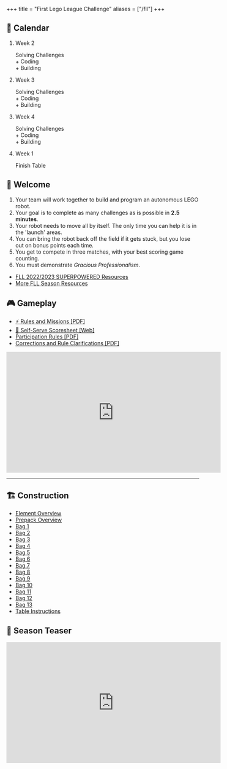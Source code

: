 +++
title = "First Lego League Challenge"
aliases = ["/fll"]
+++

## 📅 Calendar

<ol role="list" class="calendar">
  <li>
    <p class="time">Week 2</p>
    <p>Solving Challenges<br/>+ Coding<br/>+ Building</p>
  </li>
  <li>
    <p class="time">Week 3</p>
    <p>Solving Challenges<br/>+ Coding<br/>+ Building</p>
  </li>
  <li>
    <p class="time">Week 4</p>
    <p>Solving Challenges<br/>+ Coding<br/>+ Building</p>
  </li>
  <!-- <li>
    <p class="time">Week 5</p>
    <p>Competition<br/>with Prizes</p>
  </li> -->
  <li class="done">
    <p class="time">Week 1</p>
    <p>Finish Table</p>
  </li>
</ol>

## 👋 Welcome

1. Your team will work together to build and program an autonomous LEGO robot.
2. Your goal is to complete as many challenges as is possible in <strong>2.5 minutes</strong>.
3. Your robot needs to move all by itself. The only time you can help it is in the 'launch' areas.
4. You can bring the robot back off the field if it gets stuck, but you lose out on bonus points each time.
5. You get to compete in three matches, with your best scoring game counting.
6. You must demonstrate <em>Gracious Professionalism</em>.

* [FLL 2022/2023 SUPERPOWERED Resources](https://www.firstinspires.org/resource-library/fll/challenge/challenge-and-resources)
* [More FLL Season Resources](https://www.firstlegoleague.org/season#resources)

## 🎮 Gameplay

* [⚡ Rules and Missions [PDF]](https://firstinspiresst01.blob.core.windows.net/first-energize/fll-challenge/fll-challenge-superpowered-robot-game-rulebook.pdf)
* [📝 Self-Serve Scoresheet [Web]](https://eventhub.firstinspires.org/scoresheet)
* [Participation Rules [PDF]](https://firstinspiresst01.blob.core.windows.net/first-forward/fll-challenge/fll-challenge-participation-rules.pdf)
* [Corrections and Rule Clarifications [PDF]](https://firstinspiresst01.blob.core.windows.net/season/challenge-updates.pdf)

<iframe loading="lazy" width="560" height="315" src="https://www.youtube-nocookie.com/embed/ILTjo0LHZQA" title="YouTube video player" frameborder="0" allow="accelerometer; autoplay; clipboard-write; encrypted-media; gyroscope; picture-in-picture" allowfullscreen></iframe>

---

## 🏗️ Construction

* [Element Overview](https://firstinspiresst01.blob.core.windows.net/first-energize/fll-challenge/building-instructions/enus/fll-challenge-superpowered-45820-eop-web-enus.pdf)
* [Prepack Overview](https://firstinspiresst01.blob.core.windows.net/first-energize/fll-challenge/building-instructions/enus/fll-challenge-superpowered-45820-model-pre-pack-web-enus.pdf)
* [Bag 1](https://firstinspiresst01.blob.core.windows.net/first-energize/fll-challenge/building-instructions/enus/fll-challenge-superpowered-45820-book1-web-enus.pdf)
* [Bag 2](https://firstinspiresst01.blob.core.windows.net/first-energize/fll-challenge/building-instructions/enus/fll-challenge-superpowered-45820-book2-web-enus.pdf)
* [Bag 3](https://firstinspiresst01.blob.core.windows.net/first-energize/fll-challenge/building-instructions/enus/fll-challenge-superpowered-45820-book3-web-enus.pdf)
* [Bag 4](https://firstinspiresst01.blob.core.windows.net/first-energize/fll-challenge/building-instructions/enus/fll-challenge-superpowered-45820-book4-web-enus.pdf)
* [Bag 5](https://firstinspiresst01.blob.core.windows.net/first-energize/fll-challenge/building-instructions/enus/fll-challenge-superpowered-45820-book5-web-enus.pdf)
* [Bag 6](https://firstinspiresst01.blob.core.windows.net/first-energize/fll-challenge/building-instructions/enus/fll-challenge-superpowered-45820-book6-web-enus.pdf)
* [Bag 7](https://firstinspiresst01.blob.core.windows.net/first-energize/fll-challenge/building-instructions/enus/fll-challenge-superpowered-45820-book7-web-enus.pdf)
* [Bag 8](https://firstinspiresst01.blob.core.windows.net/first-energize/fll-challenge/building-instructions/enus/fll-challenge-superpowered-45820-book8-web-enus.pdf)
* [Bag 9](https://firstinspiresst01.blob.core.windows.net/first-energize/fll-challenge/building-instructions/enus/fll-challenge-superpowered-45820-book9-web-enus.pdf)
* [Bag 10](https://firstinspiresst01.blob.core.windows.net/first-energize/fll-challenge/building-instructions/enus/fll-challenge-superpowered-45820-book10-web-enus.pdf)
* [Bag 11](https://firstinspiresst01.blob.core.windows.net/first-energize/fll-challenge/building-instructions/enus/fll-challenge-superpowered-45820-book11-web-enus.pdf)
* [Bag 12](https://firstinspiresst01.blob.core.windows.net/first-energize/fll-challenge/building-instructions/enus/fll-challenge-superpowered-45820-book12-web-enus.pdf)
* [Bag 13](https://firstinspiresst01.blob.core.windows.net/first-energize/fll-challenge/building-instructions/enus/fll-challenge-superpowered-45820-book13-web-enus.pdf)
* [Table Instructions](https://firstinspiresst01.blob.core.windows.net/first-energize/fll-challenge/fll-challenge-robot-game-table-building-instructions.pdf)

## 🍵 Season Teaser

<iframe loading="lazy" width="560" height="315" src="https://www.youtube-nocookie.com/embed/okR1AMFNV3Q" title="YouTube video player" frameborder="0" allow="accelerometer; autoplay; clipboard-write; encrypted-media; gyroscope; picture-in-picture" allowfullscreen></iframe>
